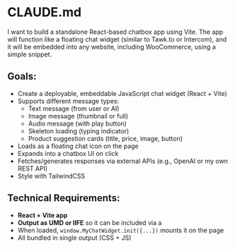 # CLAUDE.md

I want to build a standalone React-based chatbox app using Vite. The app will function like a floating chat widget (similar to Tawk.to or Intercom), and it will be embedded into any website, including WooCommerce, using a simple <script src="..."></script> snippet.

## Goals:
- Create a deployable, embeddable JavaScript chat widget (React + Vite)
- Supports different message types:
  - Text message (from user or AI)
  - Image message (thumbnail or full)
  - Audio message (with play button)
  - Skeleton loading (typing indicator)
  - Product suggestion cards (title, price, image, button)
- Loads as a floating chat icon on the page
- Expands into a chatbox UI on click
- Fetches/generates responses via external APIs (e.g., OpenAI or my own REST API)
- Style with TailwindCSS

## Technical Requirements:
- **React + Vite app**
- **Output as UMD or IIFE** so it can be included via a <script> tag on any site
- **Expose global init function**, e.g. `window.MyChatWidget.init({ options })`
- All assets (CSS, JS) must be bundled together
- Widget must not conflict with host website styles (use shadow DOM or class scoping)
- Should support external API config (via props): for sending/receiving messages
- Design should be responsive (mobile support)
- Include voice/audio messages (record or play, optional recording fallback)
- Include mock API handlers to simulate real chat flow
- Deploy-ready for hosting on CDN or subdomain (e.g., chat.mysite.com/widget.js)

## UI Features:
- Floating launcher icon
- Expandable chatbox UI
- Message thread with different message types:
  - text, image, audio, skeleton loading
  - suggestion/product card (title, image, price, CTA)
- Input field with send button
- Button to call external API (e.g., "Get Product Suggestion")

## Development:
- Scaffold with Vite + React + TailwindCSS
- Optionally support Voice input (Web Speech API or third-party)
- Support basic theming (dark/light mode)
- Avoid dependencies that require server (can mock backend if needed)

## Delivery:
- Final JS file that can be loaded via:
  <script src="https://yourcdn.com/chat-widget.js"></script>
- When loaded, `window.MyChatWidget.init({...})` mounts it on the page
- All bundled in single output (CSS + JS)
